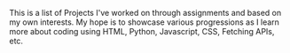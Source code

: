 This is a list of Projects I've worked on through assignments and based on my own interests. My hope is to showcase various progressions as I learn more about coding using HTML, Python, Javascript, CSS, Fetching APIs, etc.

